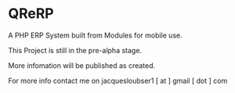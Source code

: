 QReRP
=====

A PHP ERP System built from Modules for mobile use.

This Project is still in the pre-alpha stage.

More infomation will be published as created.

For more info contact me on jacquesloubser1 [ at ] gmail [ dot ] com
